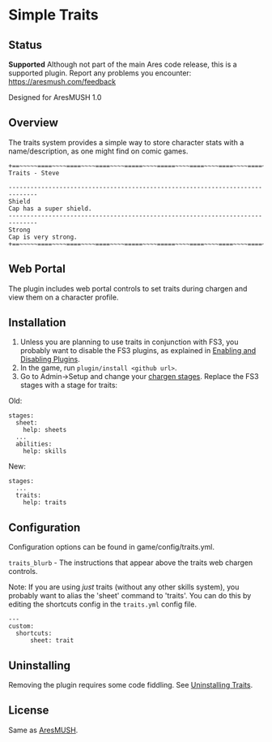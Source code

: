 # Simple Traits

## Status

**Supported** Although not part of the main Ares code release, this is a supported plugin.  Report any problems you encounter: https://aresmush.com/feedback

Designed for AresMUSH 1.0

## Overview

The traits system provides a simple way to store character stats with a name/description, as one might find on comic games.

    +==~~~~~====~~~~====~~~~====~~~~=====~~~~=====~~~~====~~~~====~~~~====~~~~~==+
    Traits - Steve
    
    ------------------------------------------------------------------------------
    Shield
    Cap has a super shield.
    ------------------------------------------------------------------------------
    Strong
    Cap is very strong.
    +==~~~~~====~~~~====~~~~====~~~~=====~~~~=====~~~~====~~~~====~~~~====~~~~~==+

## Web Portal

The plugin includes web portal controls to set traits during chargen and view them on a character profile.

## Installation

1. Unless you are planning to use traits in conjunction with FS3, you probably want to disable the FS3 plugins, as explained in [Enabling and Disabling Plugins](https://aresmush.com/tutorials/config/plugins/).
2. In the game, run `plugin/install <github url>`.
3. Go to Admin->Setup and change your [chargen stages](https://aresmush.com/tutorials/config/chargen.html).  Replace the FS3 stages with a stage for traits:

Old:

    stages:
      sheet:
        help: sheets
      ...
      abilities:
        help: skills

New:

    stages:
      ...
      traits:
        help: traits

## Configuration

Configuration options can be found in game/config/traits.yml.

`traits_blurb` - The instructions that appear above the traits web chargen controls.

Note: If you are using _just_ traits (without any other skills system), you probably want to alias the 'sheet' command to 'traits'.  You can do this by editing the shortcuts config in the `traits.yml` config file.

    ---
    custom:
      shortcuts:
          sheet: trait

## Uninstalling

Removing the plugin requires some code fiddling.  See [Uninstalling Traits](Uninstalling.md).

## License

Same as [AresMUSH](https://aresmush.com/license).
